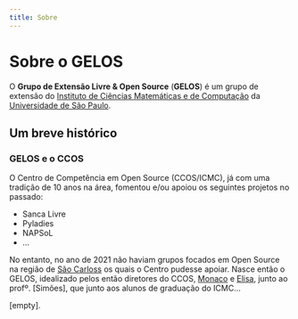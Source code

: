 ```yaml
---
title: Sobre
---
```


# Sobre o GELOS

O **Grupo de Extensão Livre & Open Source** (**GELOS**) é um grupo de extensão do [Instituto de Ciências Matemáticas e de
Computação](https://icmc.usp.br) da [Universidade de São Paulo](https://usp.br).

## Um breve histórico

### GELOS e o CCOS

O Centro de Competência em Open Source (CCOS/ICMC), já com uma tradição de 10 anos na área, fomentou e/ou apoiou os seguintes projetos no passado:
- Sanca Livre
- Pyladies
- NAPSoL
- ...

No entanto, no ano de 2021 não haviam grupos focados em Open Source na região de [São Carloss]() os quais o Centro pudesse apoiar. Nasce então o GELOS, idealizado pelos então diretores do CCOS, [Monaco]() e [Elisa](), junto ao profº. [Simões], que junto aos alunos de graduação do ICMC...

[empty].
